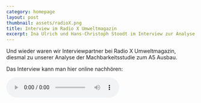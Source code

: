 ```yaml
---
category: homepage
layout: post
thumbnail: assets/radioX.png
title: Interview im Radio X Umweltmagazin
excerpt: Ina Ulrich und Hans-Christoph Stoodt im Interview zur Analyse der A5 Machbarkeitsstudie
---
```


Und wieder waren wir Interviewpartner bei Radio X Umweltmagazin, diesmal zu unserer Analyse der Machbarkeitsstudie zum A5 Ausbau.

Das Interview kann man hier online nachhören:

<audio controls style="display: block;">
  <source src="/assets/2024-09-27/radiox-2024-09-27.mp3" type="audio/mp3" />
  <a href="/assets/2024-09-27/radiox-2024-09-27.mp3">Download</a>
</audio>
